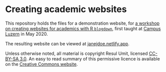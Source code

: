 # Creating academic websites

This repository holds the files for a demonstration website, for [a workshop on creating websites for academics with R `blogdown`](https://resulumit.com/teaching/rbd_workshop.html#1), first taught at [Campus Luzern](https://www.campus-luzern.ch/) in May 2020.

The resulting website can be viewed at [janejdoe.netlify.app](https://janejdoe.netlify.app/).

Unless otherwise noted, all material is copyright Resul Umit, licensed [CC-BY-SA 3.0](https://github.com/resulumit/workshop_website/blob/master/LICENCE.md). An easy to read summary of this permissive licence is available on the [Creative Commons website](https://creativecommons.org/licenses/by-sa/3.0/).


